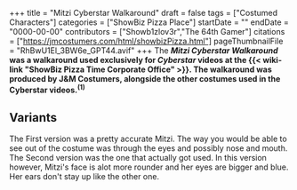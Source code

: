 +++
title = "Mitzi Cyberstar Walkaround"
draft = false
tags = ["Costumed Characters"]
categories = ["ShowBiz Pizza Place"]
startDate = ""
endDate = "0000-00-00"
contributors = ["Showb1zlov3r","The 64th Gamer"]
citations = ["https://jmcostumers.com/html/showbizPizza.html"]
pageThumbnailFile = "RhBwU1El_3BW6e_GPT44.avif"
+++
The ***Mitzi Cyberstar Walkaround* was a walkaround used exclusively for *Cyberstar* videos at the {{< wiki-link "ShowBiz Pizza Time Corporate Office" >}}.
The walkaround was produced by J&M Costumers, alongside the other costumes used in the Cyberstar videos.<sup>(1)</sup>**

## Variants

The First version was a pretty accurate Mitzi. The way you would be able to see out of the costume was through the eyes and possibly nose and mouth.
The Second version was the one that actually got used. In this version however, Mitzi's face is alot more rounder and her eyes are bigger and blue. Her ears don't stay up like the other one.
